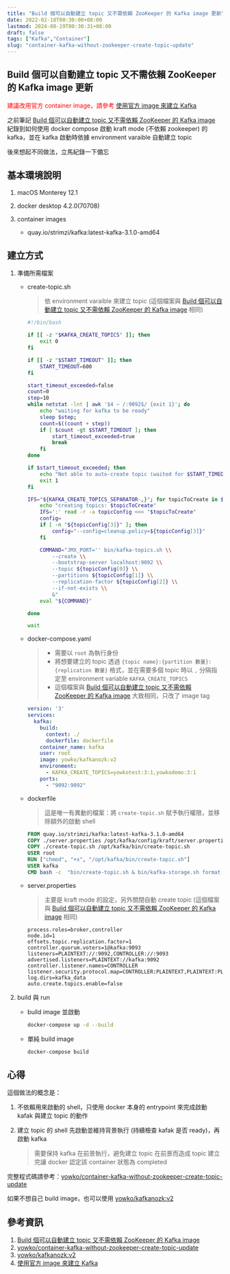 ```yaml
---
title: "Build 個可以自動建立 topic 又不需依賴 ZooKeeper 的 Kafka image 更新"
date: 2022-02-18T00:30:00+08:00
lastmod: 2024-08-19T00:30:31+08:00
draft: false
tags: ["Kafka","Container"]
slug: "container-kafka-without-zookeeper-create-topic-update"
---
```


## Build 個可以自動建立 topic 又不需依賴 ZooKeeper 的 Kafka image 更新

<span style="color:red">建議改用官方 container image，請參考 [使用官方 image 來建立 Kafka](/docker-compose-kafka/) </style>

之前筆記 [Build 個可以自動建立 topic 又不需依賴 ZooKeeper 的 Kafka image](/container-kafka-without-zookeeper-create-topic-update) 紀錄到如何使用 docker compose 啟動 kraft mode (不依賴 zookeeper) 的 kafka，並在 kafka 啟動時依據 environment varaible 自動建立 topic

後來想起不同做法，立馬紀錄一下備忘

## 基本環境說明

1. macOS Monterey 12.1
2. docker desktop 4.2.0(70708)
3. container images

    - quay.io/strimzi/kafka:latest-kafka-3.1.0-amd64

## 建立方式

1. 準備所需檔案

    - create-topic.sh

        > 依 environment varaible 來建立 topic (這個檔案與 [Build 個可以自動建立 topic 又不需依賴 ZooKeeper 的 Kafka image](/container-kafka-without-zookeeper-create-topic-update) 相同)

        ```bash
        #!/bin/bash

        if [[ -z "$KAFKA_CREATE_TOPICS" ]]; then
            exit 0
        fi

        if [[ -z "$START_TIMEOUT" ]]; then
            START_TIMEOUT=600
        fi

        start_timeout_exceeded=false
        count=0
        step=10
        while netstat -lnt | awk '$4 ~ /:9092$/ {exit 1}'; do
            echo "waiting for kafka to be ready"
            sleep $step;
            count=$((count + step))
            if [ $count -gt $START_TIMEOUT ]; then
                start_timeout_exceeded=true
                break
            fi
        done
        
        if $start_timeout_exceeded; then
            echo "Not able to auto-create topic (waited for $START_TIMEOUT sec)"
            exit 1
        fi
        
        IFS="${KAFKA_CREATE_TOPICS_SEPARATOR-,}"; for topicToCreate in $KAFKA_CREATE_TOPICS; do
            echo "creating topics: $topicToCreate"
            IFS=':' read -r -a topicConfig <<< "$topicToCreate"
            config=
            if [ -n "${topicConfig[3]}" ]; then
                config="--config=cleanup.policy=${topicConfig[3]}"
            fi

            COMMAND="JMX_PORT='' bin/kafka-topics.sh \\
                --create \\
                --bootstrap-server localhost:9092 \\
                --topic ${topicConfig[0]} \\
                --partitions ${topicConfig[1]} \\
                --replication-factor ${topicConfig[2]} \\
                --if-not-exists \\
                &"
            eval "${COMMAND}"

        done

        wait
        ```

    - docker-compose.yaml

        > - 需要以 `root` 為執行身份
        > - 將想要建立的 topic 透過 `{topic name}:{partition 數量}:{replication 數量}` 格式，並在需要多個 topic 時以 `,` 分隔指定至 environment variable `KAFKA_CREATE_TOPICS`
        > - 這個檔案與 [Build 個可以自動建立 topic 又不需依賴 ZooKeeper 的 Kafka image](/container-kafka-without-zookeeper-create-topic-update) 大致相同，只改了 image tag

        ```yaml
        version: '3'
        services:
          kafka:
            build:
              context: ./
              dockerfile: dockerfile
            container_name: kafka
            user: root
            image: yowko/kafkanozk:v2
            environment:
              - KAFKA_CREATE_TOPICS=yowkotest:3:1,yowkodemo:3:1
            ports:
              - "9092:9092"
        ```

    - dockerfile

        > 這是唯一有異動的檔案：將 `create-topic.sh` 賦予執行權限，並移除額外的啟動 shell

        ```dockerfile
        FROM quay.io/strimzi/kafka:latest-kafka-3.1.0-amd64
        COPY ./server.properties /opt/kafka/config/kraft/server.properties
        COPY ./create-topic.sh /opt/kafka/bin/create-topic.sh
        USER root
        RUN ["chmod", "+x", "/opt/kafka/bin/create-topic.sh"]
        USER kafka
        CMD bash -c  "bin/create-topic.sh & bin/kafka-storage.sh format -t $(bin/kafka-storage.sh random-uuid) -c /opt/kafka/config/kraft/server.properties && bin/kafka-server-start.sh /opt/kafka/config/kraft/server.properties"
        ```

    - server.properties

        > 主要是 kraft mode 的設定，另外關閉自動 create topic (這個檔案與 [Build 個可以自動建立 topic 又不需依賴 ZooKeeper 的 Kafka image](/container-kafka-without-zookeeper-create-topic-update) 相同)

        ```config
        process.roles=broker,controller
        node.id=1
        offsets.topic.replication.factor=1
        controller.quorum.voters=1@kafka:9093
        listeners=PLAINTEXT://:9092,CONTROLLER://:9093
        advertised.listeners=PLAINTEXT://kafka:9092
        controller.listener.names=CONTROLLER
        listener.security.protocol.map=CONTROLLER:PLAINTEXT,PLAINTEXT:PLAINTEXT
        log.dirs=kafka_data
        auto.create.topics.enable=false
        ```

2. build 與 run

    - build image 並啟動

        ```bash
        docker-compose up -d --build
        ```

    - 單純 build image

        ```bash
        docker-compose build
        ```

## 心得

這個做法的概念是：

1. 不依賴用來啟動的 shell，只使用 docker 本身的 entrypoint 來完成啟動 kafak 與建立 topic 的動作
2. 建立 topic 的 shell 先啟動並維持背景執行 (持續檢查 kafak 是否 ready)，再啟動 kafka

    > 需要保持 kafka 在前景執行，避免建立 topic 在前景而造成 topic 建立完讓 docker 認定該 container 狀態為 completed

完整程式碼請參考：[yowko/container-kafka-without-zookeeper-create-topic-update](https://github.com/yowko/container-kafka-without-zookeeper-create-topic-update)

如果不想自己 build image，也可以使用 [yowko/kafkanozk:v2](https://hub.docker.com/r/yowko/kafkanozk/tags)

## 參考資訊

1. [Build 個可以自動建立 topic 又不需依賴 ZooKeeper 的 Kafka image](/container-kafka-without-zookeeper-create-topic-update)
2. [yowko/container-kafka-without-zookeeper-create-topic-update](https://github.com/yowko/container-kafka-without-zookeeper-create-topic-update)
3. [yowko/kafkanozk:v2](https://hub.docker.com/r/yowko/kafkanozk/tags)
4. [使用官方 image 來建立 Kafka](/docker-compose-kafka/)
